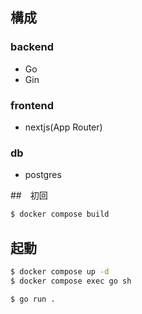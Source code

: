 
## 構成

### backend
  - Go
  - Gin

### frontend
  - nextjs(App Router)

### db
  - postgres

##　初回

```sh
$ docker compose build
```

## 起動

```sh
$ docker compose up -d
$ docker compose exec go sh

$ go run .
```
